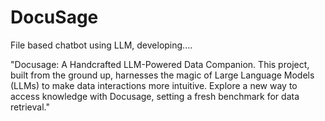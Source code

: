# DocuSage
File based chatbot using LLM, developing....


"Docusage: A Handcrafted LLM-Powered Data Companion. This project, built from the ground up, harnesses the magic of Large Language Models (LLMs) to make data interactions more intuitive. 
Explore a new way to access knowledge with Docusage, setting a fresh benchmark for data retrieval."
